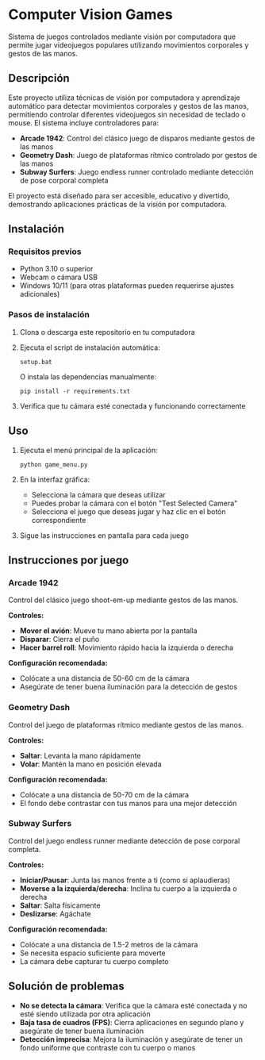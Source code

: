 # Computer Vision Games

Sistema de juegos controlados mediante visión por computadora que permite jugar videojuegos populares utilizando movimientos corporales y gestos de las manos.

## Descripción

Este proyecto utiliza técnicas de visión por computadora y aprendizaje automático para detectar movimientos corporales y gestos de las manos, permitiendo controlar diferentes videojuegos sin necesidad de teclado o mouse. El sistema incluye controladores para:

- **Arcade 1942**: Control del clásico juego de disparos mediante gestos de las manos
- **Geometry Dash**: Juego de plataformas rítmico controlado por gestos de las manos
- **Subway Surfers**: Juego endless runner controlado mediante detección de pose corporal completa

El proyecto está diseñado para ser accesible, educativo y divertido, demostrando aplicaciones prácticas de la visión por computadora.

## Instalación

### Requisitos previos
- Python 3.10 o superior
- Webcam o cámara USB
- Windows 10/11 (para otras plataformas pueden requerirse ajustes adicionales)

### Pasos de instalación

1. Clona o descarga este repositorio en tu computadora
2. Ejecuta el script de instalación automática:

   ```
   setup.bat
   ```

   O instala las dependencias manualmente:

   ```
   pip install -r requirements.txt
   ```

3. Verifica que tu cámara esté conectada y funcionando correctamente

## Uso

1. Ejecuta el menú principal de la aplicación:

   ```
   python game_menu.py
   ```

2. En la interfaz gráfica:
   - Selecciona la cámara que deseas utilizar
   - Puedes probar la cámara con el botón "Test Selected Camera"
   - Selecciona el juego que deseas jugar y haz clic en el botón correspondiente

3. Sigue las instrucciones en pantalla para cada juego

## Instrucciones por juego

### Arcade 1942

Control del clásico juego shoot-em-up mediante gestos de las manos.

**Controles:**
- **Mover el avión**: Mueve tu mano abierta por la pantalla
- **Disparar**: Cierra el puño
- **Hacer barrel roll**: Movimiento rápido hacia la izquierda o derecha

**Configuración recomendada:**
- Colócate a una distancia de 50-60 cm de la cámara
- Asegúrate de tener buena iluminación para la detección de gestos

### Geometry Dash

Control del juego de plataformas rítmico mediante gestos de las manos.

**Controles:**
- **Saltar**: Levanta la mano rápidamente
- **Volar**: Mantén la mano en posición elevada

**Configuración recomendada:**
- Colócate a una distancia de 50-70 cm de la cámara
- El fondo debe contrastar con tus manos para una mejor detección

### Subway Surfers

Control del juego endless runner mediante detección de pose corporal completa.

**Controles:**
- **Iniciar/Pausar**: Junta las manos frente a ti (como si aplaudieras)
- **Moverse a la izquierda/derecha**: Inclina tu cuerpo a la izquierda o derecha
- **Saltar**: Salta físicamente
- **Deslizarse**: Agáchate

**Configuración recomendada:**
- Colócate a una distancia de 1.5-2 metros de la cámara
- Se necesita espacio suficiente para moverte
- La cámara debe capturar tu cuerpo completo

## Solución de problemas

- **No se detecta la cámara**: Verifica que la cámara esté conectada y no esté siendo utilizada por otra aplicación
- **Baja tasa de cuadros (FPS)**: Cierra aplicaciones en segundo plano y asegúrate de tener buena iluminación
- **Detección imprecisa**: Mejora la iluminación y asegúrate de tener un fondo uniforme que contraste con tu cuerpo o manos




